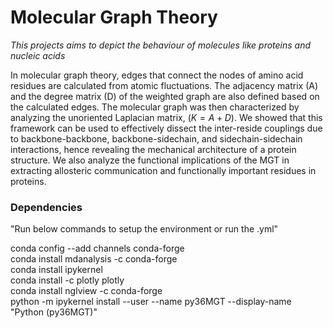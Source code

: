 # Molecular Graph Theory

*This projects aims to depict the behaviour of molecules like proteins and nucleic acids*

In molecular graph theory, edges that connect the nodes of amino acid residues are calculated 
from atomic fluctuations. The adjacency matrix (A) and the degree matrix (D) of the weighted 
graph are also defined based on the calculated edges. The molecular graph was then characterized 
by analyzing the unoriented Laplacian matrix, $(K=A+D)$. We showed that this framework 
can be used to effectively dissect the inter-reside couplings due to backbone-backbone, 
backbone-sidechain, and sidechain-sidechain interactions, hence revealing the mechanical 
architecture of a protein structure. We also analyze the functional implications of the MGT 
in extracting allosteric communication and functionally important residues in proteins.


### Dependencies

"Run below commands to setup the environment or run the .yml" 

conda config --add channels conda-forge \
conda install mdanalysis -c conda-forge \
conda install ipykernel \
conda install -c plotly plotly \
conda install nglview -c conda-forge \
python -m ipykernel install --user --name py36MGT --display-name "Python (py36MGT)"